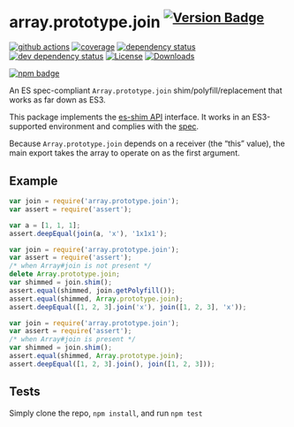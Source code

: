 # array.prototype.join <sup>[![Version Badge][npm-version-svg]][package-url]</sup>

[![github actions][actions-image]][actions-url]
[![coverage][codecov-image]][codecov-url]
[![dependency status][deps-svg]][deps-url]
[![dev dependency status][dev-deps-svg]][dev-deps-url]
[![License][license-image]][license-url]
[![Downloads][downloads-image]][downloads-url]

[![npm badge][npm-badge-png]][package-url]

An ES spec-compliant `Array.prototype.join` shim/polyfill/replacement that works as far down as ES3.

This package implements the [es-shim API](https://github.com/es-shims/api) interface. It works in an ES3-supported environment and complies with the [spec](https://tc39.es/ecma262/#sec-array.prototype.concat).

Because `Array.prototype.join` depends on a receiver (the “this” value), the main export takes the array to operate on as the first argument.

## Example

```js
var join = require('array.prototype.join');
var assert = require('assert');

var a = [1, 1, 1];
assert.deepEqual(join(a, 'x'), '1x1x1');
```

```js
var join = require('array.prototype.join');
var assert = require('assert');
/* when Array#join is not present */
delete Array.prototype.join;
var shimmed = join.shim();
assert.equal(shimmed, join.getPolyfill());
assert.equal(shimmed, Array.prototype.join);
assert.deepEqual([1, 2, 3].join('x'), join([1, 2, 3], 'x'));
```

```js
var join = require('array.prototype.join');
var assert = require('assert');
/* when Array#join is present */
var shimmed = join.shim();
assert.equal(shimmed, Array.prototype.join);
assert.deepEqual([1, 2, 3].join(), join([1, 2, 3]));
```

## Tests
Simply clone the repo, `npm install`, and run `npm test`

[package-url]: https://npmjs.org/package/array.prototype.join
[npm-version-svg]: https://versionbadg.es/es-shims/Array.prototype.join.svg
[deps-svg]: https://david-dm.org/es-shims/Array.prototype.join.svg
[deps-url]: https://david-dm.org/es-shims/Array.prototype.join
[dev-deps-svg]: https://david-dm.org/es-shims/Array.prototype.join/dev-status.svg
[dev-deps-url]: https://david-dm.org/es-shims/Array.prototype.join#info=devDependencies
[npm-badge-png]: https://nodei.co/npm/array.prototype.join.png?downloads=true&stars=true
[license-image]: https://img.shields.io/npm/l/array.prototype.join.svg
[license-url]: LICENSE
[downloads-image]: https://img.shields.io/npm/dm/array.prototype.join.svg
[downloads-url]: https://npm-stat.com/charts.html?package=array.prototype.join
[codecov-image]: https://codecov.io/gh/es-shims/Array.prototype.join/branch/main/graphs/badge.svg
[codecov-url]: https://app.codecov.io/gh/es-shims/Array.prototype.join/
[actions-image]: https://img.shields.io/endpoint?url=https://github-actions-badge-u3jn4tfpocch.runkit.sh/es-shims/Array.prototype.join
[actions-url]: https://github.com/es-shims/Array.prototype.join/actions

